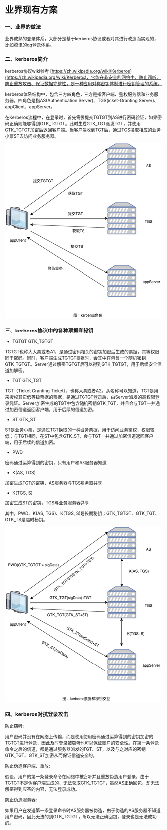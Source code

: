# 业界现有方案

### 一、业界的做法

业界成熟的登录体系，大部分是基于kerberos协议或者对其进行改造而实现的，比如腾讯的qq登录体系。

### 二、kerberos简介

kerberos协议wiki参考 [https://zh.wikipedia.org/wiki/Kerberos](https://zh.wikipedia.org/wiki/Kerberos)，它能在非安全的网络中，防止窃听、防止重放攻击、保证数据完整性，是一种应用对称密钥体制进行密钥管理的系统。

kerberos体系结构中，包含三方四角色，三方是指客户端、鉴权服务器和业务服务器，四角色是指AS\(Authentication Server\)、TGS\(icket-Granting Server\)、appClient、appServer。

在Kerberos流程中，在登录时，首先需要提交TGTGT到AS进行密码验证，如果密码正确则能够得到GTK\_TGTGT。此时生成GTK\_TGT派发TGT，并使用GTK\_TGTGT加密后返回客户端。当客户端收到TGT后，通过TGS换取相应的业务小票ST去访问业务服务器。

![kerberos&#x89D2;&#x8272;](../.gitbook/assets/kerberos-jiao-se.png)



### 三、kerberos协议中的各种票据和秘钥

* TGTGT  GTK\_TGTGT

TGTGT也称大大票或者A1，是通过密码相关的密钥加密后生成的票据，其等权限同于密码。同时，客户端生成TGTGT票据时，会其中在包含一个随机密钥GTK\_TGTGT。Server通过解密TGTGT后可以得到GTK\_TGTGT，用于后续安全信道加解密。

* TGT  GTK\_TGT

TGT（Ticket Granting Ticket），也称大票或者A2。从名称可以知道，TGT是用来授权其它低等级票据的票据，是通过TGTGT登录后，由Server派发的高权限登录凭证。Server加密生成的TGT中包含随机密钥GTK\_TGT，并且会与TGT一并通过加密信道返回客户端，用于后续的信道加密。

* ST  GTK\_ST

ST是业务小票，是通过TGT换取的一种业务票据，用于访问业务鉴权，权限较低；与TGT相同，在ST中包含GTK\_ST，会与TGT一并通过加密信道返回客户端，用于后续的信道加密。

* PWD

密码通过运算得到的密钥，只有用户和AS服务器知道

* K\(AS, TGS\)

加密生成TGT的密钥，AS服务器与TGS服务器共享

* K\(TGS, S\)

加密生成ST的密钥，TGS与业务服务器共享

其中，PWD、K\(AS, TGS\)、K\(TGS, S\)是长期秘钥；GTK\_TGTGT、GTK\_TGT、GTK\_TS是临时秘钥。

![kerberos&#x7968;&#x636E;&#x79D8;&#x94A5;&#x4EA4;&#x4E92;](../.gitbook/assets/kerberos-piao-ju-mi-yue-jiao-hu.png)



### 四、kerberos对抗登录攻击

防止窃听:

用户密码并没有在网络上传输，而是使用使用密码通过运算得到的密钥加密的TGTGT进行登录，因此及时登录被窃听也可以保证账户的安全性。在第一条登录命令之后的信道，都是通过服务器派发的TGT、ST，以及与之对应的密钥GTK\_TGT、GTK\_ST加密从而保证信道安全的。

防止伪造客户端、重放:

假设，用户的第一条登录命令在网络中被窃听并且重放伪造用户登录，由于TGTGT不是伪客户端生成的，无法获取GTK\_TGTGT，虽然AS正确回包，却无法解密得到应答的内容，无法登录成功。

防止伪造服务器:

如果用户在发送第一条登录命令时AS服务器被伪造，由于伪造的AS服务器不知道用户密码，因此无法的到GTK\_TGTGT，所以无法正确回包，登录也是无法成功的。

